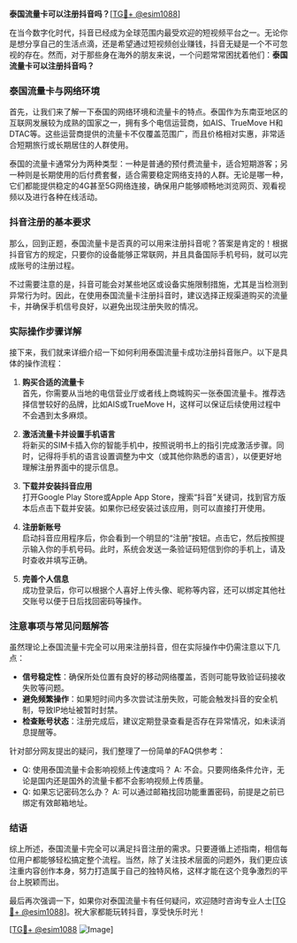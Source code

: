 **泰国流量卡可以注册抖音吗？**[[TG💪+ @esim1088](https://t.me/s/esim1088)]

在当今数字化时代，抖音已经成为全球范围内最受欢迎的短视频平台之一。无论你是想分享自己的生活点滴，还是希望通过短视频创业赚钱，抖音无疑是一个不可忽视的存在。然而，对于那些身在海外的朋友来说，一个问题常常困扰着他们：**泰国流量卡可以注册抖音吗？**

### 泰国流量卡与网络环境

首先，让我们来了解一下泰国的网络环境和流量卡的特点。泰国作为东南亚地区的互联网发展较为成熟的国家之一，拥有多个电信运营商，如AIS、TrueMove H和DTAC等。这些运营商提供的流量卡不仅覆盖范围广，而且价格相对实惠，非常适合短期旅行或长期居住的人群使用。

泰国的流量卡通常分为两种类型：一种是普通的预付费流量卡，适合短期游客；另一种则是长期使用的后付费套餐，适合需要稳定网络支持的人群。无论是哪一种，它们都能提供稳定的4G甚至5G网络连接，确保用户能够顺畅地浏览网页、观看视频以及进行各种在线活动。

### 抖音注册的基本要求

那么，回到正题，泰国流量卡是否真的可以用来注册抖音呢？答案是肯定的！根据抖音官方的规定，只要你的设备能够正常联网，并且具备国际手机号码，就可以完成账号的注册过程。

不过需要注意的是，抖音可能会对某些地区或设备实施限制措施，尤其是当检测到异常行为时。因此，在使用泰国流量卡注册抖音时，建议选择正规渠道购买的流量卡，并确保手机信号良好，以避免出现注册失败的情况。

### 实际操作步骤详解

接下来，我们就来详细介绍一下如何利用泰国流量卡成功注册抖音账户。以下是具体的操作流程：

1. **购买合适的流量卡**  
   首先，你需要从当地的电信营业厅或者线上商城购买一张泰国流量卡。推荐选择信誉较好的品牌，比如AIS或TrueMove H，这样可以保证后续使用过程中不会遇到太多麻烦。

2. **激活流量卡并设置手机语言**  
   将新买的SIM卡插入你的智能手机中，按照说明书上的指引完成激活步骤。同时，记得将手机的语言设置调整为中文（或其他你熟悉的语言），以便更好地理解注册界面中的提示信息。

3. **下载并安装抖音应用**  
   打开Google Play Store或Apple App Store，搜索“抖音”关键词，找到官方版本后点击下载并安装。如果你已经安装过该应用，则可以直接打开使用。

4. **注册新账号**  
   启动抖音应用程序后，你会看到一个明显的“注册”按钮。点击它，然后按照提示输入你的手机号码。此时，系统会发送一条验证码短信到你的手机上，请及时查收并填写正确。

5. **完善个人信息**  
   成功登录后，你可以根据个人喜好上传头像、昵称等内容，还可以绑定其他社交账号以便于日后找回密码等操作。

### 注意事项与常见问题解答

虽然理论上泰国流量卡完全可以用来注册抖音，但在实际操作中仍需注意以下几点：

- **信号稳定性**：确保所处位置有良好的移动网络覆盖，否则可能导致验证码接收失败等问题。
- **避免频繁操作**：如果短时间内多次尝试注册失败，可能会触发抖音的安全机制，导致IP地址被暂时封禁。
- **检查账号状态**：注册完成后，建议定期登录查看是否存在异常情况，如未读消息提醒等。

针对部分网友提出的疑问，我们整理了一份简单的FAQ供参考：
- Q: 使用泰国流量卡会影响视频上传速度吗？
   A: 不会。只要网络条件允许，无论是国内还是国外的流量卡都不会影响视频上传质量。
- Q: 如果忘记密码怎么办？
   A: 可以通过邮箱找回功能重置密码，前提是之前已绑定有效邮箱地址。

### 结语

综上所述，泰国流量卡完全可以满足抖音注册的需求。只要遵循上述指南，相信每位用户都能够轻松搞定整个流程。当然，除了关注技术层面的问题外，我们更应该注重内容创作本身，努力打造属于自己的独特风格，这样才能在这个竞争激烈的平台上脱颖而出。

最后再次强调一下，如果你对泰国流量卡有任何疑问，欢迎随时咨询专业人士[[TG💪+ @esim1088](https://t.me/s/esim1088)]。祝大家都能玩转抖音，享受快乐时光！

[[TG💪+ @esim1088](https://t.me/s/esim1088) ![Image](https://i.postimg.cc/4NQfJmqS/Snipaste-2025-05-13-00-14-12.png)]